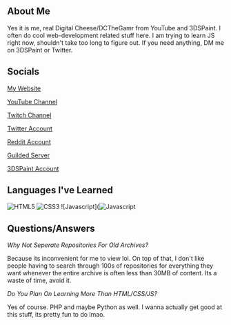 ## About Me

Yes it is me, real Digital Cheese/DCTheGamr from YouTube and 3DSPaint. I often do cool web-development related stuff here. I am trying to learn JS right now, shouldn't take too long to figure out. If you need anything, DM me on 3DSPaint or Twitter.

## Socials

[My Website](https://dc-blog.neocities.org)

[YouTube Channel](https://youtube.com/DigitalCheese)

[Twitch Channel](https://twitch.tv/digital_cheese)

[Twitter Account](https://twitter.com/DigitalCheeseYT)

[Reddit Account](https://reddit.com/u/Digital_CheeseYT)

[Guilded Server](https://guilded.gg/TDK)

[3DSPaint Account](https://3dspaint.com/member/?id=150961)

## Languages I've Learned

![HTML5](https://user-images.githubusercontent.com/97138334/208735972-e58c2d7a-942f-4eac-aa53-66d248789c5f.png)
![CSS3](https://user-images.githubusercontent.com/97138334/208736007-c0e7d82b-d6ed-4094-beb4-5d351af0a346.png)
![Javascript](![Javascript](https://github.com/DigitalCheese/DigitalCheese/assets/97138334/9c9cda02-c736-4a85-819b-a1df6b56463e)

## Questions/Answers

*Why Not Seperate Repositories For Old Archives?*

Because its inconvenient for me to view lol. On top of that, I don't like people having to search through 100s of repositories for everything they want whenever the entire archive is often less than 30MB of content. Its a waste of time, avoid it.

*Do You Plan On Learning More Than HTML/CSS/JS?*

Yes of course. PHP and maybe Python as well. I wanna actually get good at this stuff, its pretty fun to do lmao.

